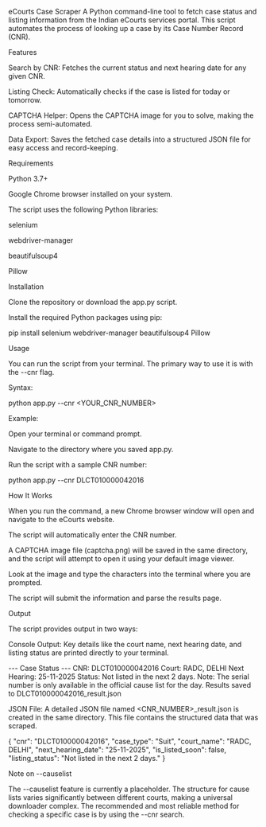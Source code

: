 eCourts Case Scraper
A Python command-line tool to fetch case status and listing information from the Indian eCourts services portal. This script automates the process of looking up a case by its Case Number Record (CNR).

Features

Search by CNR: Fetches the current status and next hearing date for any given CNR.

Listing Check: Automatically checks if the case is listed for today or tomorrow.

CAPTCHA Helper: Opens the CAPTCHA image for you to solve, making the process semi-automated.

Data Export: Saves the fetched case details into a structured JSON file for easy access and record-keeping.

Requirements

Python 3.7+

Google Chrome browser installed on your system.

The script uses the following Python libraries:

selenium

webdriver-manager

beautifulsoup4

Pillow

Installation

Clone the repository or download the app.py script.

Install the required Python packages using pip:

pip install selenium webdriver-manager beautifulsoup4 Pillow


Usage

You can run the script from your terminal. The primary way to use it is with the --cnr flag.

Syntax:

python app.py --cnr <YOUR_CNR_NUMBER>


Example:

Open your terminal or command prompt.

Navigate to the directory where you saved app.py.

Run the script with a sample CNR number:

python app.py --cnr DLCT010000042016


How It Works

When you run the command, a new Chrome browser window will open and navigate to the eCourts website.

The script will automatically enter the CNR number.

A CAPTCHA image file (captcha.png) will be saved in the same directory, and the script will attempt to open it using your default image viewer.

Look at the image and type the characters into the terminal where you are prompted.

The script will submit the information and parse the results page.

Output

The script provides output in two ways:

Console Output: Key details like the court name, next hearing date, and listing status are printed directly to your terminal.

--- Case Status ---
CNR: DLCT010000042016
Court: RADC, DELHI
Next Hearing: 25-11-2025
Status: Not listed in the next 2 days.
Note: The serial number is only available in the official cause list for the day.
Results saved to DLCT010000042016_result.json


JSON File: A detailed JSON file named <CNR_NUMBER>_result.json is created in the same directory. This file contains the structured data that was scraped.

{
    "cnr": "DLCT010000042016",
    "case_type": "Suit",
    "court_name": "RADC, DELHI",
    "next_hearing_date": "25-11-2025",
    "is_listed_soon": false,
    "listing_status": "Not listed in the next 2 days."
}


Note on --causelist

The --causelist feature is currently a placeholder. The structure for cause lists varies significantly between different courts, making a universal downloader complex. The recommended and most reliable method for checking a specific case is by using the --cnr search.
